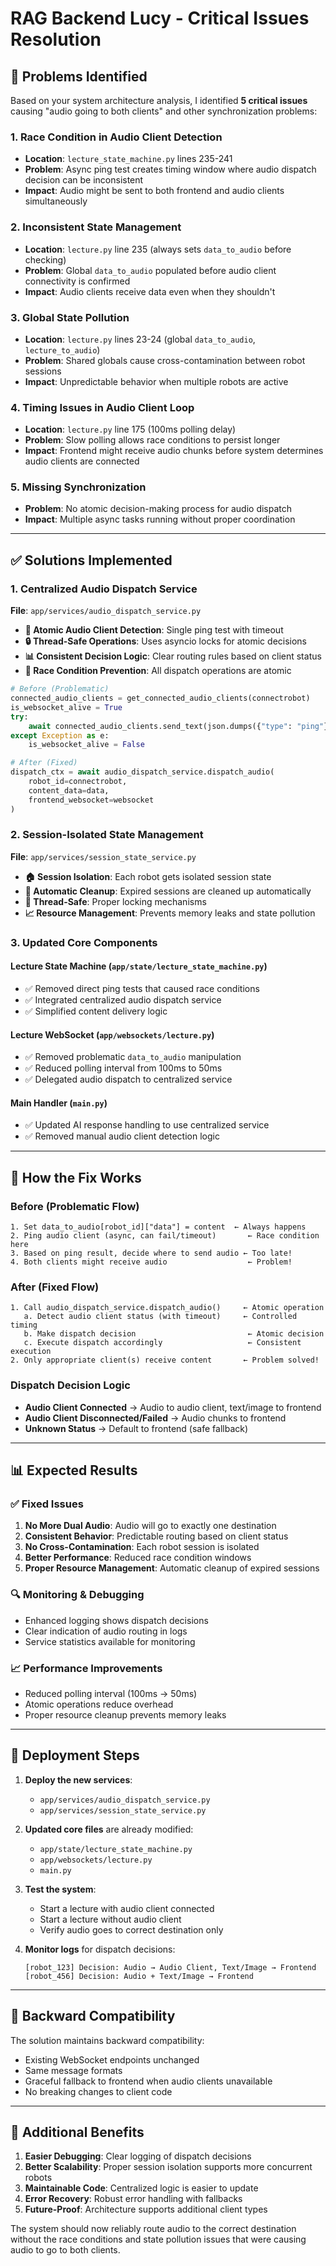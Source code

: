 # RAG Backend Lucy - Critical Issues Resolution

## 🔴 **Problems Identified**

Based on your system architecture analysis, I identified **5 critical issues** causing "audio going to both clients" and other synchronization problems:

### 1. **Race Condition in Audio Client Detection**
- **Location**: `lecture_state_machine.py` lines 235-241
- **Problem**: Async ping test creates timing window where audio dispatch decision can be inconsistent
- **Impact**: Audio might be sent to both frontend and audio clients simultaneously

### 2. **Inconsistent State Management** 
- **Location**: `lecture.py` line 235 (always sets `data_to_audio` before checking)
- **Problem**: Global `data_to_audio` populated before audio client connectivity is confirmed
- **Impact**: Audio clients receive data even when they shouldn't

### 3. **Global State Pollution**
- **Location**: `lecture.py` lines 23-24 (global `data_to_audio`, `lecture_to_audio`)
- **Problem**: Shared globals cause cross-contamination between robot sessions
- **Impact**: Unpredictable behavior when multiple robots are active

### 4. **Timing Issues in Audio Client Loop**
- **Location**: `lecture.py` line 175 (100ms polling delay)
- **Problem**: Slow polling allows race conditions to persist longer
- **Impact**: Frontend might receive audio chunks before system determines audio clients are connected

### 5. **Missing Synchronization**
- **Problem**: No atomic decision-making process for audio dispatch
- **Impact**: Multiple async tasks running without proper coordination

---

## ✅ **Solutions Implemented**

### 1. **Centralized Audio Dispatch Service**
**File**: `app/services/audio_dispatch_service.py`

- **🎯 Atomic Audio Client Detection**: Single ping test with timeout
- **🔒 Thread-Safe Operations**: Uses asyncio locks for atomic decisions
- **📊 Consistent Decision Logic**: Clear routing rules based on client status
- **🚀 Race Condition Prevention**: All dispatch operations are atomic

```python
# Before (Problematic)
connected_audio_clients = get_connected_audio_clients(connectrobot)
is_websocket_alive = True
try:
    await connected_audio_clients.send_text(json.dumps({"type": "ping"}))
except Exception as e:
    is_websocket_alive = False

# After (Fixed)
dispatch_ctx = await audio_dispatch_service.dispatch_audio(
    robot_id=connectrobot,
    content_data=data,
    frontend_websocket=websocket
)
```

### 2. **Session-Isolated State Management**
**File**: `app/services/session_state_service.py`

- **🏠 Session Isolation**: Each robot gets isolated session state
- **🧹 Automatic Cleanup**: Expired sessions are cleaned up automatically
- **🔐 Thread-Safe**: Proper locking mechanisms
- **📈 Resource Management**: Prevents memory leaks and state pollution

### 3. **Updated Core Components**

#### **Lecture State Machine** (`app/state/lecture_state_machine.py`)
- ✅ Removed direct ping tests that caused race conditions
- ✅ Integrated centralized audio dispatch service
- ✅ Simplified content delivery logic

#### **Lecture WebSocket** (`app/websockets/lecture.py`)
- ✅ Removed problematic `data_to_audio` manipulation
- ✅ Reduced polling interval from 100ms to 50ms
- ✅ Delegated audio dispatch to centralized service

#### **Main Handler** (`main.py`)
- ✅ Updated AI response handling to use centralized service
- ✅ Removed manual audio client detection logic

---

## 🎯 **How the Fix Works**

### **Before (Problematic Flow)**
```
1. Set data_to_audio[robot_id]["data"] = content  ← Always happens
2. Ping audio client (async, can fail/timeout)       ← Race condition here
3. Based on ping result, decide where to send audio ← Too late!
4. Both clients might receive audio                  ← Problem!
```

### **After (Fixed Flow)**
```
1. Call audio_dispatch_service.dispatch_audio()     ← Atomic operation
   a. Detect audio client status (with timeout)     ← Controlled timing
   b. Make dispatch decision                         ← Atomic decision
   c. Execute dispatch accordingly                   ← Consistent execution
2. Only appropriate client(s) receive content       ← Problem solved!
```

### **Dispatch Decision Logic**
- **Audio Client Connected** → Audio to audio client, text/image to frontend
- **Audio Client Disconnected/Failed** → Audio chunks to frontend
- **Unknown Status** → Default to frontend (safe fallback)

---

## 📊 **Expected Results**

### **✅ Fixed Issues**
1. **No More Dual Audio**: Audio will go to exactly one destination
2. **Consistent Behavior**: Predictable routing based on client status
3. **No Cross-Contamination**: Each robot session is isolated
4. **Better Performance**: Reduced race condition windows
5. **Proper Resource Management**: Automatic cleanup of expired sessions

### **🔍 Monitoring & Debugging**
- Enhanced logging shows dispatch decisions
- Clear indication of audio routing in logs
- Service statistics available for monitoring

### **📈 Performance Improvements**
- Reduced polling interval (100ms → 50ms)
- Atomic operations reduce overhead
- Proper resource cleanup prevents memory leaks

---

## 🚀 **Deployment Steps**

1. **Deploy the new services**:
   - `app/services/audio_dispatch_service.py`
   - `app/services/session_state_service.py`

2. **Updated core files** are already modified:
   - `app/state/lecture_state_machine.py`
   - `app/websockets/lecture.py`
   - `main.py`

3. **Test the system**:
   - Start a lecture with audio client connected
   - Start a lecture without audio client
   - Verify audio goes to correct destination only

4. **Monitor logs** for dispatch decisions:
   ```
   [robot_123] Decision: Audio → Audio Client, Text/Image → Frontend
   [robot_456] Decision: Audio + Text/Image → Frontend
   ```

---

## 🔧 **Backward Compatibility**

The solution maintains backward compatibility:
- Existing WebSocket endpoints unchanged
- Same message formats
- Graceful fallback to frontend when audio clients unavailable
- No breaking changes to client code

---

## 📝 **Additional Benefits**

1. **Easier Debugging**: Clear logging of dispatch decisions
2. **Better Scalability**: Proper session isolation supports more concurrent robots
3. **Maintainable Code**: Centralized logic is easier to update
4. **Error Recovery**: Robust error handling with fallbacks
5. **Future-Proof**: Architecture supports additional client types

The system should now reliably route audio to the correct destination without the race conditions and state pollution issues that were causing audio to go to both clients.
